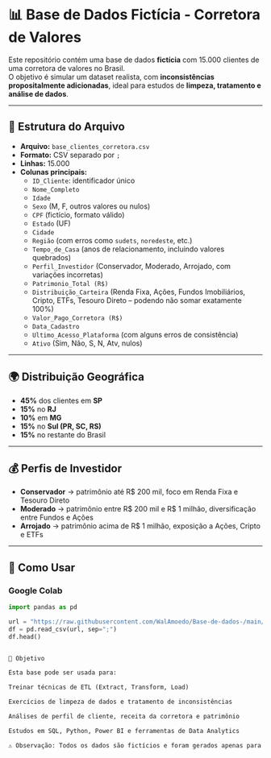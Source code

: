 # 📊 Base de Dados Fictícia - Corretora de Valores

Este repositório contém uma base de dados **fictícia** com 15.000 clientes de uma corretora de valores no Brasil.  
O objetivo é simular um dataset realista, com **inconsistências propositalmente adicionadas**, ideal para estudos de **limpeza, tratamento e análise de dados**.

---

## 📂 Estrutura do Arquivo

- **Arquivo:** `base_clientes_corretora.csv`  
- **Formato:** CSV separado por `;`  
- **Linhas:** 15.000  
- **Colunas principais:**
  - `ID_Cliente`: identificador único  
  - `Nome_Completo`  
  - `Idade`  
  - `Sexo` (M, F, outros valores ou nulos)  
  - `CPF` (fictício, formato válido)  
  - `Estado` (UF)  
  - `Cidade`  
  - `Região` (com erros como `sudets`, `noredeste`, etc.)  
  - `Tempo_de_Casa` (anos de relacionamento, incluindo valores quebrados)  
  - `Perfil_Investidor` (Conservador, Moderado, Arrojado, com variações incorretas)  
  - `Patrimonio_Total (R$)`  
  - `Distribuição_Carteira` (Renda Fixa, Ações, Fundos Imobiliários, Cripto, ETFs, Tesouro Direto – podendo não somar exatamente 100%)  
  - `Valor_Pago_Corretora (R$)`  
  - `Data_Cadastro`  
  - `Ultimo_Acesso_Plataforma` (com alguns erros de consistência)  
  - `Ativo` (Sim, Não, S, N, Atv, nulos)

---

## 🌍 Distribuição Geográfica
- **45%** dos clientes em **SP**  
- **15%** no **RJ**  
- **10%** em **MG**  
- **15%** no **Sul (PR, SC, RS)**  
- **15%** no restante do Brasil  

---

## 💰 Perfis de Investidor
- **Conservador** → patrimônio até R$ 200 mil, foco em Renda Fixa e Tesouro Direto  
- **Moderado** → patrimônio entre R$ 200 mil e R$ 1 milhão, diversificação entre Fundos e Ações  
- **Arrojado** → patrimônio acima de R$ 1 milhão, exposição a Ações, Cripto e ETFs  

---

## 🚀 Como Usar

### Google Colab
```python
import pandas as pd

url = "https://raw.githubusercontent.com/WalAmoedo/Base-de-dados-/main/base_clientes_corretora.csv"
df = pd.read_csv(url, sep=";")
df.head()


🎯 Objetivo

Esta base pode ser usada para:

Treinar técnicas de ETL (Extract, Transform, Load)

Exercícios de limpeza de dados e tratamento de inconsistências

Análises de perfil de cliente, receita da corretora e patrimônio

Estudos em SQL, Python, Power BI e ferramentas de Data Analytics

⚠️ Observação: Todos os dados são fictícios e foram gerados apenas para fins educacionais.
